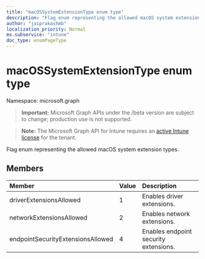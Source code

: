 ```yaml
---
title: "macOSSystemExtensionType enum type"
description: "Flag enum representing the allowed macOS system extension types."
author: "jaiprakashmb"
localization_priority: Normal
ms.subservice: "intune"
doc_type: enumPageType
---
```


# macOSSystemExtensionType enum type

Namespace: microsoft.graph
> **Important:** Microsoft Graph APIs under the /beta version are subject to change; production use is not supported.

> **Note:** The Microsoft Graph API for Intune requires an [active Intune license](https://go.microsoft.com/fwlink/?linkid=839381) for the tenant.


Flag enum representing the allowed macOS system extension types.

## Members
|Member|Value|Description|
|:---|:---|:---|
|driverExtensionsAllowed|1|Enables driver extensions.|
|networkExtensionsAllowed|2|Enables network extensions.|
|endpointSecurityExtensionsAllowed|4|Enables endpoint security extensions.|
